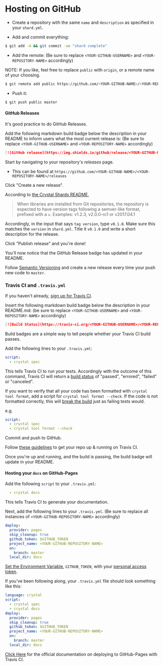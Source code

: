 # Hosting on GitHub

- Create a repository with the same `name` and `description` as specified in your `shard.yml`.

- Add and commit everything:
```bash
$ git add -A && git commit -am "shard complete"
```
- Add the remote: (Be sure to replace `<YOUR-GITHUB-USERNAME>` and `<YOUR-REPOSITORY-NAME>` accordingly)

NOTE: If you like, feel free to replace `public` with `origin`, or a remote name of your choosing.
```bash 
$ git remote add public https://github.com/<YOUR-GITHUB-NAME>/<YOUR-REPOSITORY-NAME>.git
```
- Push it: 
```bash
$ git push public master
```

#### GitHub Releases
It's good practice to do GitHub Releases.

Add the following markdown build badge below the description in your README to inform users what the most current release is:
(Be sure to replace `<YOUR-GITHUB-USERNAME>` and `<YOUR-REPOSITORY-NAME>` accordingly)

```Markdown
[![GitHub release](https://img.shields.io/github/release/<YOUR-GITHUB-USERNAME>/<YOUR-REPOSITORY-NAME>.svg)](https://github.com/<YOUR-GITHUB-USERNAME>/<YOUR-REPOSITORY-NAME>/releases)
```

Start by navigating to your repository's _releases_ page.
  - This can be found at `https://github.com/<YOUR-GITHUB-NAME>/<YOUR-REPOSITORY-NAME>/releases`

Click "Create a new release".

According to [the Crystal Shards README](https://github.com/crystal-lang/shards/blob/master/README.md), 
> When libraries are installed from Git repositories, the repository is expected to have version tags following a semver-like format, prefixed with a `v`. Examples: v1.2.3, v2.0.0-rc1 or v2017.04.1

Accordingly, in the input that says `tag version`, type `v0.1.0`. Make sure this matches the `version` in `shard.yml`. Title it `v0.1.0` and write a short description for the release.

Click "Publish release" and you're done!

You'll now notice that the GitHub Release badge has updated in your README.

Follow [Semantic Versioning](http://semver.org/) and create a new release every time your push new code to `master`.

### Travis CI and `.travis.yml`
If you haven't already, [sign up for Travis CI](https://travis-ci.org/).

Insert the following markdown build badge below the description in your README.md:
(be sure to replace `<YOUR-GITHUB-USERNAME>` and `<YOUR-REPOSITORY-NAME>` accordingly)
```Markdown
[![Build Status](https://travis-ci.org/<YOUR-GITHUB-USERNAME>/<YOUR-REPOSITORY-NAME>.svg?branch=master)](https://travis-ci.org/<YOUR-GITHUB-USERNAME>/<YOUR-REPOSITORY-NAME>) 
```
Build badges are a simple way to tell people whether your Travis CI build passes.

Add the following lines to your `.travis.yml`:
```YAML
script:
  - crystal spec
```

This tells Travis CI to run your tests. 
Accordingly with the outcome of this command, Travis CI will return a [build status](https://docs.travis-ci.com/user/customizing-the-build/#Breaking-the-Build) of "passed", "errored", "failed" or "canceled".


If you want to verify that all your code has been formatted with `crystal tool format`, add a script for `crystal tool format --check`. If the code is not formatted correctly, this will [break the build](https://docs.travis-ci.com/user/for-beginners/#Breaking-the-Build) just as failing tests would.

e.g.
```YAML
script:
  - crystal spec
  - crystal tool format --check
```


Commit and push to GitHub.

Follow [these guidelines](https://docs.travis-ci.com/user/getting-started/) to get your repo up & running on Travis CI.

Once you're up and running, and the build is passing, the build badge will update in your README.


#### Hosting your `docs` on GitHub-Pages

Add the following `script` to your `.travis.yml`:
```YAML
  - crystal docs
```

This tells Travis CI to generate your documentation.

Next, add the following lines to your `.travis.yml`.
(Be sure to replace all instances of `<YOUR-GITHUB-REPOSITORY-NAME>` accordingly)
```YAML
deploy:
  provider: pages
  skip_cleanup: true
  github_token: $GITHUB_TOKEN
  project_name: <YOUR-GITHUB-REPOSITORY-NAME>
  on:
    branch: master
  local_dir: docs
```

[Set the Environment Variable](https://docs.travis-ci.com/user/environment-variables#Defining-Variables-in-Repository-Settings), `GITHUB_TOKEN`, with your [personal access token](https://help.github.com/articles/creating-a-personal-access-token-for-the-command-line/).

If you've been following along, your `.travis.yml` file should look something like this:

```YAML
language: crystal
script:
  - crystal spec
  - crystal docs
deploy:
  provider: pages
  skip_cleanup: true
  github_token: $GITHUB_TOKEN
  project_name: <YOUR-GITHUB-REPOSITORY-NAME>
  on:
    branch: master
  local_dir: docs
```

[Click Here](https://docs.travis-ci.com/user/deployment/pages/) for the official documentation on deploying to GitHub-Pages with Travis CI.
